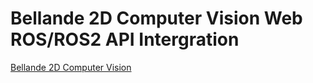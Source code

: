 # Bellande 2D Computer Vision Web ROS/ROS2 API Intergration

[Bellande 2D Computer Vision](https://github.com/RonaldsonBellande/bellande_2d_computer_vision)
